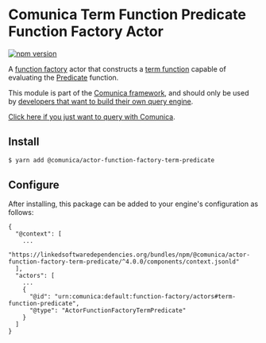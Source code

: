 # Comunica Term Function Predicate Function Factory Actor

[![npm version](https://badge.fury.io/js/%40comunica%2Factor-function-factory-term-function-predicate.svg)](https://www.npmjs.com/package/@comunica/actor-function-factory-term-predicate)

A [function factory](https://github.com/comunica/comunica/tree/master/packages/bus-function-factory) actor
that constructs a [term function](https://github.com/comunica/comunica/tree/master/packages/bus-function-factory/lib/ActorFunctionFactory.ts)
capable of evaluating the [Predicate](https://w3c.github.io/rdf-star/cg-spec/editors_draft.html#predicate) function.

This module is part of the [Comunica framework](https://github.com/comunica/comunica),
and should only be used by [developers that want to build their own query engine](https://comunica.dev/docs/modify/).

[Click here if you just want to query with Comunica](https://comunica.dev/docs/query/).

## Install

```bash
$ yarn add @comunica/actor-function-factory-term-predicate
```

## Configure

After installing, this package can be added to your engine's configuration as follows:
```text
{
  "@context": [
    ...
    "https://linkedsoftwaredependencies.org/bundles/npm/@comunica/actor-function-factory-term-predicate/^4.0.0/components/context.jsonld"
  ],
  "actors": [
    ...
    {
      "@id": "urn:comunica:default:function-factory/actors#term-function-predicate",
      "@type": "ActorFunctionFactoryTermPredicate"
    }
  ]
}
```
